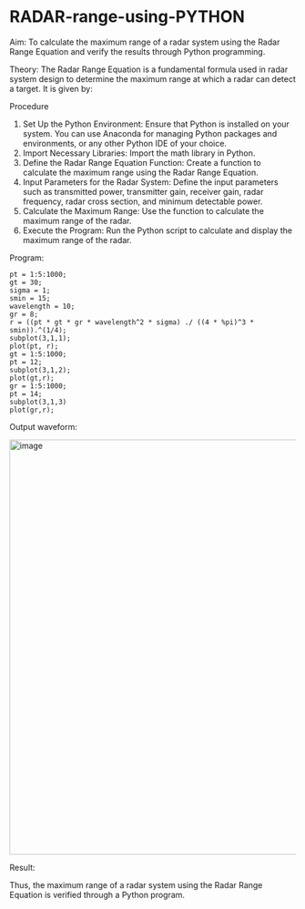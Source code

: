 # RADAR-range-using-PYTHON

Aim:
To calculate the maximum range of a radar system using the Radar Range Equation and verify the results through Python programming.

Theory:
The Radar Range Equation is a fundamental formula used in radar system design to determine the maximum range at which a radar can detect a target. It is given by:


Procedure
1.	Set Up the Python Environment: Ensure that Python is installed on your system. You can use Anaconda for managing Python packages and environments, or any other Python IDE of your choice.
2.	Import Necessary Libraries: Import the math library in Python.
3.	Define the Radar Range Equation Function: Create a function to calculate the maximum range using the Radar Range Equation.
4.	Input Parameters for the Radar System: Define the input parameters such as transmitted power, transmitter gain, receiver gain, radar frequency, radar cross section, and minimum detectable power.
5.	Calculate the Maximum Range: Use the function to calculate the maximum range of the radar.
6.	Execute the Program: Run the Python script to calculate and display the maximum range of the radar.

Program:
```
pt = 1:5:1000;
gt = 30;
sigma = 1;
smin = 15;
wavelength = 10;
gr = 8;
r = ((pt * gt * gr * wavelength^2 * sigma) ./ ((4 * %pi)^3 * smin)).^(1/4);
subplot(3,1,1);
plot(pt, r);
gt = 1:5:1000;
pt = 12;
subplot(3,1,2);
plot(gt,r);
gr = 1:5:1000;
pt = 14;
subplot(3,1,3)
plot(gr,r);
```
Output waveform:

<img width="763" height="729" alt="image" src="https://github.com/user-attachments/assets/25289a87-6b52-46fd-9a5a-f10db68df32e" />



Result:

Thus, the maximum range of a radar system using the Radar Range Equation is verified through a Python program.
